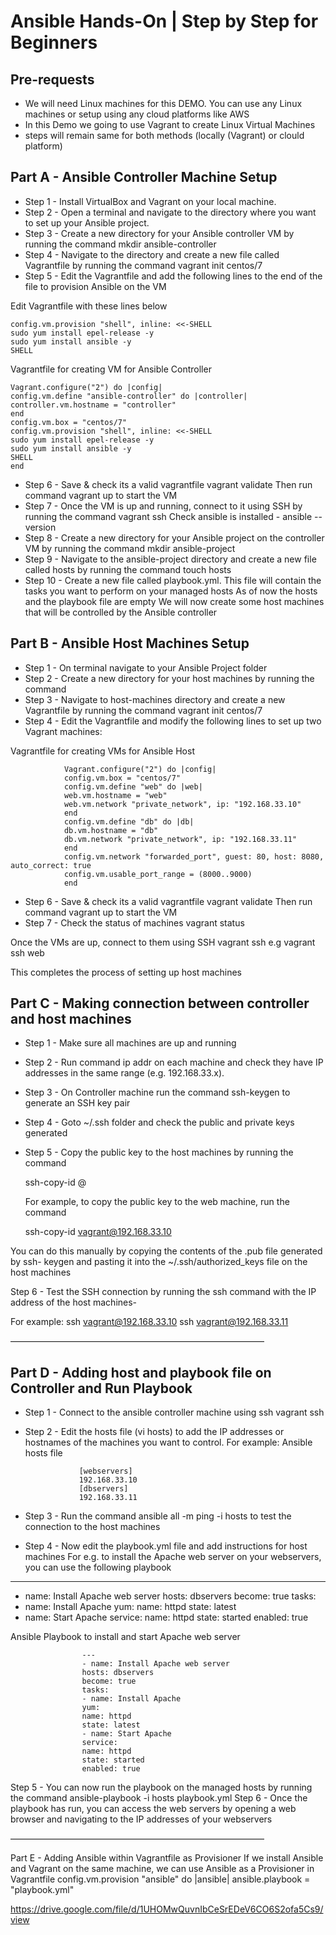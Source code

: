 # Ansible Hands-On | Step by Step for Beginners
## Pre-requests 
- We will need Linux machines for this DEMO. You can use any Linux machines or setup using any cloud platforms like AWS
- In this Demo we going to use Vagrant to create Linux Virtual Machines
- steps will remain same for both methods (locally (Vagrant) or clould platform)

 ## Part A - Ansible Controller Machine Setup
- Step 1 - Install VirtualBox and Vagrant on your local machine.
- Step 2 - Open a terminal and navigate to the directory where you want to set up
  your Ansible project.
- Step 3 - Create a new directory for your Ansible controller VM by running the
  command mkdir ansible-controller
- Step 4 - Navigate to the directory and create a new file called Vagrantfile by
  running the command vagrant init centos/7
- Step 5 - Edit the Vagrantfile and add the following lines to the end of the file to
  provision Ansible on the VM

 Edit Vagrantfile with these lines below
 
    config.vm.provision "shell", inline: <<-SHELL
    sudo yum install epel-release -y
    sudo yum install ansible -y
    SHELL
    
 Vagrantfile for creating VM for Ansible Controller

    Vagrant.configure("2") do |config|
    config.vm.define "ansible-controller" do |controller|
    controller.vm.hostname = "controller"
    end
    config.vm.box = "centos/7"
    config.vm.provision "shell", inline: <<-SHELL
    sudo yum install epel-release -y
    sudo yum install ansible -y
    SHELL
    end
- Step 6 - Save & check its a valid vagrantfile vagrant validate Then run
  command vagrant up to start the VM
- Step 7 - Once the VM is up and running, connect to it using SSH by running the
  command vagrant ssh
  Check ansible is installed - ansible --version
- Step 8 - Create a new directory for your Ansible project on the controller VM by
  running the command mkdir ansible-project
- Step 9 - Navigate to the ansible-project directory and create a new file called
  hosts by running the command touch hosts
- Step 10 - Create a new file called playbook.yml. This file will contain the tasks
  you want to perform on your managed hosts
  As of now the hosts and the playbook file are empty
  We will now create some host machines that will be controlled by the Ansible
  controller

## Part B - Ansible Host Machines Setup

- Step 1 - On terminal navigate to your Ansible Project folder
- Step 2 - Create a new directory for your host machines by running the
  command 
- Step 3 - Navigate to host-machines directory and create a new Vagrantfile by
 running the command vagrant init centos/7
- Step 4 - Edit the Vagrantfile and modify the following lines to set up two
 Vagrant machines:

Vagrantfile for creating VMs for Ansible Host

                Vagrant.configure("2") do |config|
                config.vm.box = "centos/7"
                config.vm.define "web" do |web|
                web.vm.hostname = "web"
                web.vm.network "private_network", ip: "192.168.33.10"
                end
                config.vm.define "db" do |db|
                db.vm.hostname = "db"
                db.vm.network "private_network", ip: "192.168.33.11"
                end
                config.vm.network "forwarded_port", guest: 80, host: 8080,         auto_correct: true
                config.vm.usable_port_range = (8000..9000)
                end
                
- Step 6 - Save & check its a valid vagrantfile vagrant validate Then run
  command vagrant up to start the VM
- Step 7 - Check the status of machines vagrant status

Once the VMs are up, connect to them using SSH vagrant ssh <machine-
name> e.g vagrant ssh web

This completes the process of setting up host machines

## Part C - Making connection between controller and host machines

- Step 1 - Make sure all machines are up and running
- Step 2 - Run command ip addr on each machine and check they have IP
addresses in the same range (e.g. 192.168.33.x).
- Step 3 - On Controller machine run the command ssh-keygen to generate an
SSH key pair
- Step 4 - Goto ~/.ssh folder and check the public and private keys generated
- Step 5 - Copy the public key to the host machines by running the command
  
  ssh-copy-id <user>@<host>
  
  For example, to copy the public key to the web machine, run the command
  
  ssh-copy-id vagrant@192.168.33.10
  
 You can do this manually by copying the contents of the .pub file generated by ssh-
 keygen and pasting it into the ~/.ssh/authorized_keys file on the host machines

Step 6 - Test the SSH connection by running the ssh command with the IP address of the host machines-

For example: 
ssh vagrant@192.168.33.10
ssh vagrant@192.168.33.11

—————————————————————————————

## Part D - Adding host and playbook file on Controller and Run Playbook

- Step 1 - Connect to the ansible controller machine using ssh vagrant ssh
  <machine name>
- Step 2 - Edit the hosts file (vi hosts) to add the IP addresses or hostnames of
  the machines you want to control. For example:
  Ansible hosts file
  
                  [webservers]
                  192.168.33.10
                  [dbservers]
                  192.168.33.11
- Step 3 - Run the command ansible all -m ping -i hosts to test the connection
  to the host machines
- Step 4 - Now edit the playbook.yml file and add instructions for host machines
  For e.g. to install the Apache web server on your webservers, you can use the
  following playbook
  
---
 - name: Install Apache web server
 hosts: dbservers
 become: true
 tasks:
 - name: Install Apache
 yum:
 name: httpd
 state: latest
 - name: Start Apache
 service:
 name: httpd
 state: started
 enabled: true
  
Ansible Playbook to install and start Apache web server

                    ---
                    - name: Install Apache web server
                    hosts: dbservers
                    become: true
                    tasks:
                    - name: Install Apache
                    yum:
                    name: httpd
                    state: latest
                    - name: Start Apache
                    service:
                    name: httpd
                    state: started
                    enabled: true
    
Step 5 - You can now run the playbook on the managed hosts by running the
command ansible-playbook -i hosts playbook.yml
Step 6 - Once the playbook has run, you can access the web servers by
opening a web browser and navigating to the IP addresses of your webservers

—————————————————————————————

Part E - Adding Ansible within Vagrantfile as Provisioner
If we install Ansible and Vagrant on the same machine, we can use Ansible as a
Provisioner in Vagrantfile
config.vm.provision "ansible" do |ansible|
ansible.playbook = "playbook.yml"
  
https://drive.google.com/file/d/1UHOMwQuvnIbCeSrEDeV6CO6S2ofa5Cs9/view
